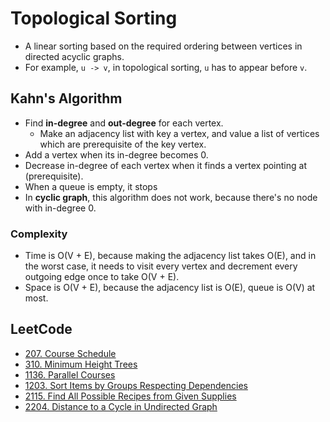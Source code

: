 # Topological Sorting

- A linear sorting based on the required ordering between vertices in directed acyclic graphs.
- For example, `u -> v`, in topological sorting, `u` has to appear before `v`.

## Kahn's Algorithm

- Find **in-degree** and **out-degree** for each vertex. 
  - Make an adjacency list with key a vertex, and value a list of vertices which are prerequisite of the key vertex.
- Add a vertex when its in-degree becomes 0.
- Decrease in-degree of each vertex when it finds a vertex pointing at (prerequisite).
- When a queue is empty, it stops
- In **cyclic graph**, this algorithm does not work, because there's no node with in-degree 0.

### Complexity

- Time is O(V + E), because making the adjacency list takes O(E), and in the worst case, it needs to visit every vertex
  and decrement every outgoing edge once to take O(V + E).
- Space is O(V + E), because the adjacency list is O(E), queue is O(V) at most.

## LeetCode

- [207. Course Schedule](https://leetcode.com/problems/course-schedule/description/)
- [310. Minimum Height Trees](https://leetcode.com/problems/minimum-height-trees/description/)
- [1136. Parallel Courses](https://leetcode.com/problems/parallel-courses/)
- [1203. Sort Items by Groups Respecting Dependencies](https://leetcode.com/problems/sort-items-by-groups-respecting-dependencies/description/)
- [2115. Find All Possible Recipes from Given Supplies](https://leetcode.com/problems/find-all-possible-recipes-from-given-supplies/)
- [2204. Distance to a Cycle in Undirected Graph](https://leetcode.com/problems/distance-to-a-cycle-in-undirected-graph/description/)